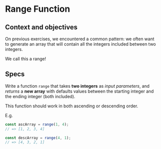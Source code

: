 # Range Function

## Context and objectives

On previous exercises, we encountered a common pattern: we often want to generate an array that will contain all the integers included between two integers.

We call this a range!

## Specs

Write a function `range` that takes **two integers** as _input parameters_, and _returns_ a **new array** with defaults values between the starting integer and the ending integer (both included).

This function should work in both ascending or descending order.

E.g.

```javascript
const ascArray = range(1, 4);
// => [1, 2, 3, 4]

const descArray = range(4, 1);
// => [4, 3, 2, 1]
```
